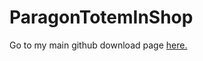# ParagonTotemInShop
Go to my main github download page <a href="https://github.com/Jonyboylovespie/BTD6-Mods">here.</a>
